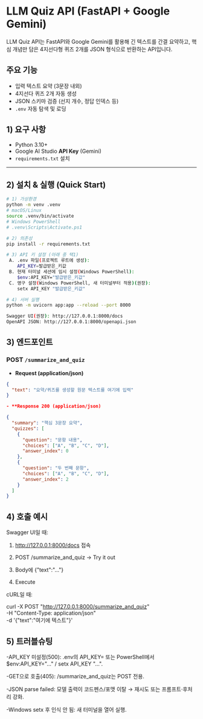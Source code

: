 # LLM Quiz API (FastAPI + Google Gemini)

LLM Quiz API는 FastAPI와 Google Gemini를 활용해 긴 텍스트를 간결 요약하고, 핵심 개념만 담은 4지선다형 퀴즈 2개를 JSON 형식으로 반환하는 API입니다.

## 주요 기능
- 입력 텍스트 요약 (3문장 내외)
- 4지선다 퀴즈 2개 자동 생성
- JSON 스키마 검증 (선지 개수, 정답 인덱스 등)
- `.env` 자동 탐색 및 로딩

## 1) 요구 사항
- Python 3.10+
- Google AI Studio **API Key** (Gemini)
- `requirements.txt` 설치

---

## 2) 설치 & 실행 (Quick Start)

```bash
# 1) 가상환경
python -m venv .venv
# macOS/Linux
source .venv/bin/activate
# Windows PowerShell
# .venv\Scripts\Activate.ps1

# 2) 의존성
pip install -r requirements.txt

# 3) API 키 설정 (아래 중 택1)
 A. .env 파일(프로젝트 루트에 생성):
    API_KEY=발급받은_키값
 B. 현재 터미널 세션에 임시 설정(Windows PowerShell):
    $env:API_KEY="발급받은_키값"
 C. 영구 설정(Windows PowerShell, 새 터미널부터 적용)(권장):
    setx API_KEY "발급받은_키값"

# 4) 서버 실행
python -m uvicorn app:app --reload --port 8000

Swagger UI(권장): http://127.0.0.1:8000/docs
OpenAPI JSON: http://127.0.0.1:8000/openapi.json

```

## 3) 엔드포인트

### POST `/summarize_and_quiz`
- **Request (application/json)**
```json
{
  "text": "요약/퀴즈를 생성할 원문 텍스트를 여기에 입력"
}
```
```json
- **Response 200 (application/json)

{
  "summary": "핵심 3문장 요약",
  "quizzes": [
    {
      "question": "문항 내용",
      "choices": ["A", "B", "C", "D"],
      "answer_index": 0
    },
    {
      "question": "두 번째 문항",
      "choices": ["A", "B", "C", "D"],
      "answer_index": 2
    }
  ]
}
```
## 4) 호출 예시
Swagger UI일 때:

1. http://127.0.0.1:8000/docs 접속

2. POST /summarize_and_quiz → Try it out

3. Body에 {"text":"..."}

4. Execute


cURL일 때:

curl -X POST "http://127.0.0.1:8000/summarize_and_quiz" \
  -H "Content-Type: application/json" \
  -d '{"text":"여기에 텍스트"}'

## 5) 트러블슈팅
-API_KEY 미설정(500): .env의 API_KEY= 또는 PowerShell에서 $env:API_KEY="..." / setx API_KEY "...".

-GET으로 호출(405): /summarize_and_quiz는 POST 전용.

-JSON parse failed: 모델 출력이 코드펜스/포맷 이탈 → 재시도 또는 프롬프트·후처리 강화.

-Windows setx 후 인식 안 됨: 새 터미널을 열어 실행.
